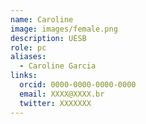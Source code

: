 ```yaml
---
name: Caroline
image: images/female.png
description: UESB
role: pc
aliases:
  - Caroline Garcia
links:
  orcid: 0000-0000-0000-0000
  email: XXXX@XXXX.br
  twitter: XXXXXXX
---
```

